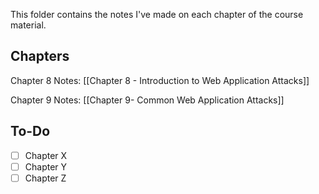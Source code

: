 This folder contains the notes I've made on each chapter of the course material.

## Chapters

Chapter 8 Notes: [[Chapter 8 - Introduction to Web Application Attacks]]

Chapter 9 Notes: [[Chapter 9- Common Web Application Attacks]]

## To-Do

- [ ] Chapter X
- [ ] Chapter Y
- [ ] Chapter Z